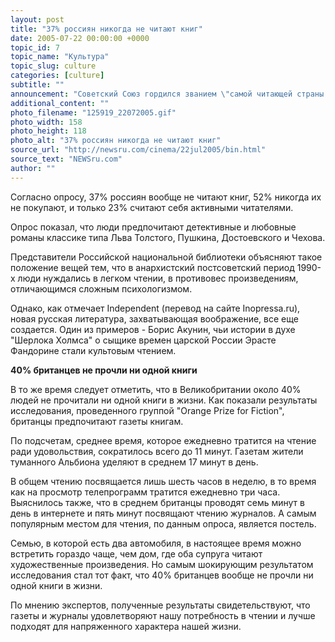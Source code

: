```yaml
---
layout: post
title: "37% россиян никогда не читают книг"
date: 2005-07-22 00:00:00 +0000
topic_id: 7
topic_name: "Культура"
topic_slug: culture
categories: [culture]
subtitle: ""
announcement: "Советский Союз гордился званием \"самой читающей страны в мире\". Однако новые исследования, проведенные Российской национальной библиотекой, показывают, что россияне читают все меньше, а те, кто все еще проявляет интерес к чтению, отдают предпочтение не Федору Достоевскому, а Даниэле Стил."
additional_content: ""
photo_filename: "125919_22072005.gif"
photo_width: 158
photo_height: 118
photo_alt: "37% россиян никогда не читают книг"
source_url: "http://newsru.com/cinema/22jul2005/bin.html"
source_text: "NEWSru.com"
author: ""
---
```

Согласно опросу, 37% россиян вообще не читают книг, 52% никогда их не покупают, и только 23% считают себя активными читателями.

Опрос показал, что люди предпочитают детективные и любовные романы классике типа Льва Толстого, Пушкина, Достоевского и Чехова.

Представители Российской национальной библиотеки объясняют такое положение вещей тем, что в анархистский постсоветский период 1990-х люди нуждались в легком чтении, в противовес произведениям, отличающимся сложным психологизмом.

Однако, как отмечает Independent (перевод на сайте Inopressa.ru), новая русская литература, захватывающая воображение, все еще создается. Один из примеров - Борис Акунин, чьи истории в духе "Шерлока Холмса" о сыщике времен царской России Эрасте Фандорине стали культовым чтением.

<strong>40% британцев не прочли ни одной книги</strong>

В то же время следует отметить, что в Великобритании около 40% людей не прочитали ни одной книги в жизни. Как показали результаты исследования, проведенного группой "Orange Prize for Fiction", британцы предпочитают газеты книгам.

По подсчетам, среднее время, которое ежедневно тратится на чтение ради удовольствия, сократилось всего до 11 минут. Газетам жители туманного Альбиона уделяют в среднем 17 минут в день.

В общем чтению посвящается лишь шесть часов в неделю, в то время как на просмотр телепрограмм тратится ежедневно три часа. Выяснилось также, что в среднем британцы проводят семь минут в день в интернете и пять минут посвящают чтению журналов. А самым популярным местом для чтения, по данным опроса, является постель.

Семью, в которой есть два автомобиля, в настоящее время можно встретить гораздо чаще, чем дом, где оба супруга читают художественные произведения. Но самым шокирующим результатом исследования стал тот факт, что 40% британцев вообще не прочли ни одной книги в жизни.

По мнению экспертов, полученные результаты свидетельствуют, что газеты и журналы удовлетворяют нашу потребность в чтении и лучше подходят для напряженного характера нашей жизни.
